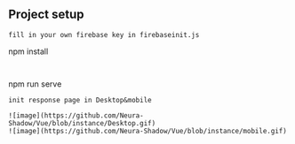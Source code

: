 ## Project setup

```
fill in your own firebase key in firebaseinit.js

```

npm install

```


```
npm run serve
```
init response page in Desktop&mobile

![image](https://github.com/Neura-Shadow/Vue/blob/instance/Desktop.gif) 
![image](https://github.com/Neura-Shadow/Vue/blob/instance/mobile.gif)

